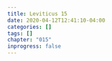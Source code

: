```yaml
---
title: Leviticus 15
date: 2020-04-12T12:41:10-04:00
categories: []
tags: []
chapter: "015"
inprogress: false
---
```


